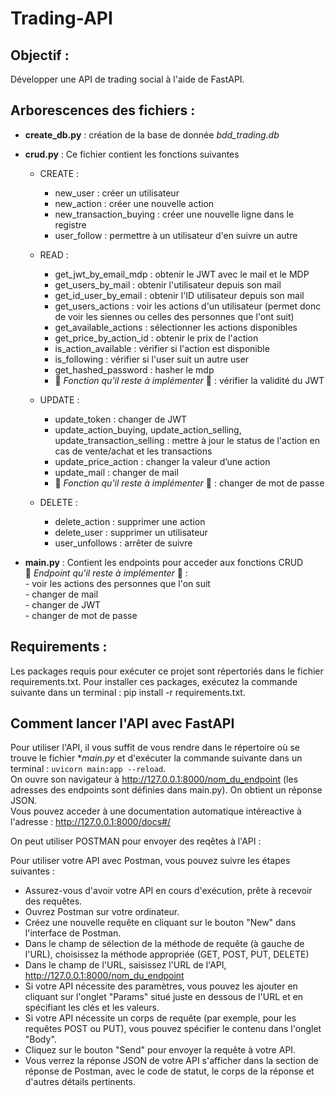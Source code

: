 # Trading-API

## Objectif : 
Développer une API de trading social à l'aide de FastAPI.

## Arborescences des fichiers : 

- **create_db.py** : création de la base de donnée *bdd_trading.db*  

- **crud.py** : Ce fichier contient les fonctions suivantes  

    - CREATE :
        - new_user : créer un utilisateur
        - new_action : créer une nouvelle action
        - new_transaction_buying : créer une nouvelle ligne dans le registre
        - user_follow : permettre à un utilisateur d'en suivre un autre

    - READ :
        - get_jwt_by_email_mdp : obtenir le JWT avec le mail et le MDP
        - get_users_by_mail : obtenir l'utilisateur depuis son mail
        - get_id_user_by_email : obtenir l'ID utilisateur depuis son mail
        - get_users_actions : voir les actions d'un utilisateur (permet donc de voir les siennes ou celles des personnes que l'ont suit)
        - get_available_actions : sélectionner les actions disponibles
        - get_price_by_action_id : obtenir le prix de l'action
        - is_action_available : vérifier si l'action est disponible
        - is_following : vérifier si l'user suit un autre user
        - get_hashed_password : hasher le mdp
        - 🚨 *Fonction qu'il reste à implémenter* 🚨 : vérifier la validité du JWT

    - UPDATE : 
        - update_token : changer de JWT
        - update_action_buying, update_action_selling, update_transaction_selling : mettre à jour le status de l'action en cas de vente/achat et les transactions
        - update_price_action : changer la valeur d’une action
        - update_mail : changer de mail 
        -  🚨 *Fonction qu'il reste à implémenter* 🚨 : changer de mot de passe
        
    - DELETE :
        - delete_action : supprimer une action
        - delete_user : supprimer un utilisateur 
        - user_unfollows : arrêter de suivre 

- **main.py** : Contient les endpoints pour acceder aux fonctions CRUD  
     🚨 *Endpoint qu'il reste à implémenter* 🚨 :   
        - voir les actions des personnes que l'on suit  
        - changer de mail  
        - changer de JWT  
        - changer de mot de passe  

## Requirements :
Les packages requis pour exécuter ce projet sont répertoriés dans le fichier requirements.txt. Pour installer ces packages, exécutez la commande suivante dans un terminal : pip install -r requirements.txt.

## Comment lancer l'API avec FastAPI

Pour utiliser l'API, il vous suffit de vous rendre dans le répertoire où se trouve le fichier **main.py* et d'exécuter la commande suivante dans un terminal : `uvicorn main:app --reload`.  
On ouvre son navigateur à http://127.0.0.1:8000/nom_du_endpoint (les adresses des endpoints sont définies dans main.py). On obtient un réponse JSON.  
Vous pouvez acceder à une documentation automatique intéreactive à l'adresse : http://127.0.0.1:8000/docs#/


On peut utiliser POSTMAN pour envoyer des reqêtes à l'API :  


Pour utiliser votre API avec Postman, vous pouvez suivre les étapes suivantes :
- Assurez-vous d'avoir votre API en cours d'exécution, prête à recevoir des requêtes.
- Ouvrez Postman sur votre ordinateur.
- Créez une nouvelle requête en cliquant sur le bouton "New" dans l'interface de Postman.
- Dans le champ de sélection de la méthode de requête (à gauche de l'URL), choisissez la méthode appropriée (GET, POST, PUT, DELETE)
- Dans le champ de l'URL, saisissez l'URL de l'API, http://127.0.0.1:8000/nom_du_endpoint 
- Si votre API nécessite des paramètres, vous pouvez les ajouter en cliquant sur l'onglet "Params" situé juste en dessous de l'URL et en spécifiant les clés et les valeurs.
- Si votre API nécessite un corps de requête (par exemple, pour les requêtes POST ou PUT), vous pouvez spécifier le contenu dans l'onglet "Body".
- Cliquez sur le bouton "Send" pour envoyer la requête à votre API.
- Vous verrez la réponse JSON de votre API s'afficher dans la section de réponse de Postman, avec le code de statut, le corps de la réponse et d'autres détails pertinents.


